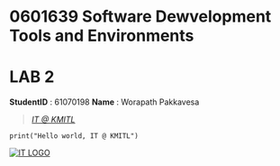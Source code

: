 # 0601639 Software Dewvelopment Tools and Environments

# LAB 2

**StudentID** : 61070198
**Name** : Worapath Pakkavesa

> [*IT @ KMITL*](https://www.it.kmitl.ac.th)
```
print("Hello world, IT @ KMITL")
```
[![IT LOGO](https://www.it.kmitl.ac.th/wp-content/themes/itkmitl2017wp/img/nav-thai.svg)](https://www.it.kmitl.ac.th)
